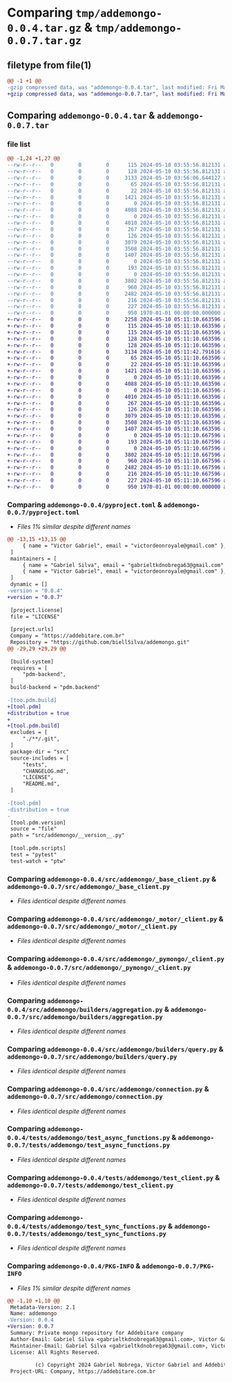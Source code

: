 # Comparing `tmp/addemongo-0.0.4.tar.gz` & `tmp/addemongo-0.0.7.tar.gz`

## filetype from file(1)

```diff
@@ -1 +1 @@
-gzip compressed data, was "addemongo-0.0.4.tar", last modified: Fri May 10 03:56:06 2024, max compression
+gzip compressed data, was "addemongo-0.0.7.tar", last modified: Fri May 10 05:11:42 2024, max compression
```

## Comparing `addemongo-0.0.4.tar` & `addemongo-0.0.7.tar`

### file list

```diff
@@ -1,24 +1,27 @@
--rw-r--r--   0        0        0      115 2024-05-10 03:55:56.812131 addemongo-0.0.4/LICENSE
--rw-r--r--   0        0        0      128 2024-05-10 03:55:56.812131 addemongo-0.0.4/README.md
--rw-r--r--   0        0        0     3133 2024-05-10 03:56:06.644127 addemongo-0.0.4/pyproject.toml
--rw-r--r--   0        0        0       65 2024-05-10 03:55:56.812131 addemongo-0.0.4/src/addemongo/__init__.py
--rw-r--r--   0        0        0       22 2024-05-10 03:55:56.812131 addemongo-0.0.4/src/addemongo/__version__.py
--rw-r--r--   0        0        0     1421 2024-05-10 03:55:56.812131 addemongo-0.0.4/src/addemongo/_base_client.py
--rw-r--r--   0        0        0        0 2024-05-10 03:55:56.812131 addemongo-0.0.4/src/addemongo/_motor/__init__.py
--rw-r--r--   0        0        0     4088 2024-05-10 03:55:56.812131 addemongo-0.0.4/src/addemongo/_motor/_client.py
--rw-r--r--   0        0        0        0 2024-05-10 03:55:56.812131 addemongo-0.0.4/src/addemongo/_pymongo/__init__.py
--rw-r--r--   0        0        0     4010 2024-05-10 03:55:56.812131 addemongo-0.0.4/src/addemongo/_pymongo/_client.py
--rw-r--r--   0        0        0      267 2024-05-10 03:55:56.812131 addemongo-0.0.4/src/addemongo/_types.py
--rw-r--r--   0        0        0      126 2024-05-10 03:55:56.812131 addemongo-0.0.4/src/addemongo/builders/__init__.py
--rw-r--r--   0        0        0     3079 2024-05-10 03:55:56.812131 addemongo-0.0.4/src/addemongo/builders/aggregation.py
--rw-r--r--   0        0        0     3508 2024-05-10 03:55:56.812131 addemongo-0.0.4/src/addemongo/builders/query.py
--rw-r--r--   0        0        0     1407 2024-05-10 03:55:56.812131 addemongo-0.0.4/src/addemongo/connection.py
--rw-r--r--   0        0        0        0 2024-05-10 03:55:56.812131 addemongo-0.0.4/src/addemongo/models/__init__.py
--rw-r--r--   0        0        0      193 2024-05-10 03:55:56.812131 addemongo-0.0.4/src/addemongo/models/pagination.py
--rw-r--r--   0        0        0        0 2024-05-10 03:55:56.812131 addemongo-0.0.4/tests/__init__.py
--rw-r--r--   0        0        0     3802 2024-05-10 03:55:56.812131 addemongo-0.0.4/tests/addemongo/test_async_functions.py
--rw-r--r--   0        0        0      960 2024-05-10 03:55:56.812131 addemongo-0.0.4/tests/addemongo/test_client.py
--rw-r--r--   0        0        0     2482 2024-05-10 03:55:56.812131 addemongo-0.0.4/tests/addemongo/test_sync_functions.py
--rw-r--r--   0        0        0      216 2024-05-10 03:55:56.812131 addemongo-0.0.4/tests/motor/test_motor.py
--rw-r--r--   0        0        0      227 2024-05-10 03:55:56.812131 addemongo-0.0.4/tests/pymongo/test_pymongo.py
--rw-r--r--   0        0        0      950 1970-01-01 00:00:00.000000 addemongo-0.0.4/PKG-INFO
+-rw-r--r--   0        0        0     2258 2024-05-10 05:11:10.663596 addemongo-0.0.7/CHANGELOG.md
+-rw-r--r--   0        0        0      115 2024-05-10 05:11:10.663596 addemongo-0.0.7/LICENSE
+-rw-r--r--   0        0        0      115 2024-05-10 05:11:10.663596 addemongo-0.0.7/LICENSE
+-rw-r--r--   0        0        0      128 2024-05-10 05:11:10.663596 addemongo-0.0.7/README.md
+-rw-r--r--   0        0        0      128 2024-05-10 05:11:10.663596 addemongo-0.0.7/README.md
+-rw-r--r--   0        0        0     3134 2024-05-10 05:11:42.791616 addemongo-0.0.7/pyproject.toml
+-rw-r--r--   0        0        0       65 2024-05-10 05:11:10.663596 addemongo-0.0.7/src/addemongo/__init__.py
+-rw-r--r--   0        0        0       22 2024-05-10 05:11:10.663596 addemongo-0.0.7/src/addemongo/__version__.py
+-rw-r--r--   0        0        0     1421 2024-05-10 05:11:10.663596 addemongo-0.0.7/src/addemongo/_base_client.py
+-rw-r--r--   0        0        0        0 2024-05-10 05:11:10.663596 addemongo-0.0.7/src/addemongo/_motor/__init__.py
+-rw-r--r--   0        0        0     4088 2024-05-10 05:11:10.663596 addemongo-0.0.7/src/addemongo/_motor/_client.py
+-rw-r--r--   0        0        0        0 2024-05-10 05:11:10.663596 addemongo-0.0.7/src/addemongo/_pymongo/__init__.py
+-rw-r--r--   0        0        0     4010 2024-05-10 05:11:10.663596 addemongo-0.0.7/src/addemongo/_pymongo/_client.py
+-rw-r--r--   0        0        0      267 2024-05-10 05:11:10.663596 addemongo-0.0.7/src/addemongo/_types.py
+-rw-r--r--   0        0        0      126 2024-05-10 05:11:10.663596 addemongo-0.0.7/src/addemongo/builders/__init__.py
+-rw-r--r--   0        0        0     3079 2024-05-10 05:11:10.663596 addemongo-0.0.7/src/addemongo/builders/aggregation.py
+-rw-r--r--   0        0        0     3508 2024-05-10 05:11:10.663596 addemongo-0.0.7/src/addemongo/builders/query.py
+-rw-r--r--   0        0        0     1407 2024-05-10 05:11:10.663596 addemongo-0.0.7/src/addemongo/connection.py
+-rw-r--r--   0        0        0        0 2024-05-10 05:11:10.667596 addemongo-0.0.7/src/addemongo/models/__init__.py
+-rw-r--r--   0        0        0      193 2024-05-10 05:11:10.667596 addemongo-0.0.7/src/addemongo/models/pagination.py
+-rw-r--r--   0        0        0        0 2024-05-10 05:11:10.667596 addemongo-0.0.7/tests/__init__.py
+-rw-r--r--   0        0        0     3802 2024-05-10 05:11:10.667596 addemongo-0.0.7/tests/addemongo/test_async_functions.py
+-rw-r--r--   0        0        0      960 2024-05-10 05:11:10.667596 addemongo-0.0.7/tests/addemongo/test_client.py
+-rw-r--r--   0        0        0     2482 2024-05-10 05:11:10.667596 addemongo-0.0.7/tests/addemongo/test_sync_functions.py
+-rw-r--r--   0        0        0      216 2024-05-10 05:11:10.667596 addemongo-0.0.7/tests/motor/test_motor.py
+-rw-r--r--   0        0        0      227 2024-05-10 05:11:10.667596 addemongo-0.0.7/tests/pymongo/test_pymongo.py
+-rw-r--r--   0        0        0      950 1970-01-01 00:00:00.000000 addemongo-0.0.7/PKG-INFO
```

### Comparing `addemongo-0.0.4/pyproject.toml` & `addemongo-0.0.7/pyproject.toml`

 * *Files 1% similar despite different names*

```diff
@@ -13,15 +13,15 @@
     { name = "Victor Gabriel", email = "victordeonroyale@gmail.com" },
 ]
 maintainers = [
     { name = "Gabriel Silva", email = "gabrieltkdnobrega63@gmail.com" },
     { name = "Victor Gabriel", email = "victordeonroyale@gmail.com" },
 ]
 dynamic = []
-version = "0.0.4"
+version = "0.0.7"
 
 [project.license]
 file = "LICENSE"
 
 [project.urls]
 Company = "https://addebitare.com.br"
 Repository = "https://github.com/biellSilva/addemongo.git"
@@ -29,29 +29,29 @@
 
 [build-system]
 requires = [
     "pdm-backend",
 ]
 build-backend = "pdm.backend"
 
-[too.pdm.build]
+[tool.pdm]
+distribution = true
+
+[tool.pdm.build]
 excludes = [
     "./**/.git",
 ]
 package-dir = "src"
 source-includes = [
     "tests",
     "CHANGELOG.md",
     "LICENSE",
     "README.md",
 ]
 
-[tool.pdm]
-distribution = true
-
 [tool.pdm.version]
 source = "file"
 path = "src/addemongo/__version__.py"
 
 [tool.pdm.scripts]
 test = "pytest"
 test-watch = "ptw"
```

### Comparing `addemongo-0.0.4/src/addemongo/_base_client.py` & `addemongo-0.0.7/src/addemongo/_base_client.py`

 * *Files identical despite different names*

### Comparing `addemongo-0.0.4/src/addemongo/_motor/_client.py` & `addemongo-0.0.7/src/addemongo/_motor/_client.py`

 * *Files identical despite different names*

### Comparing `addemongo-0.0.4/src/addemongo/_pymongo/_client.py` & `addemongo-0.0.7/src/addemongo/_pymongo/_client.py`

 * *Files identical despite different names*

### Comparing `addemongo-0.0.4/src/addemongo/builders/aggregation.py` & `addemongo-0.0.7/src/addemongo/builders/aggregation.py`

 * *Files identical despite different names*

### Comparing `addemongo-0.0.4/src/addemongo/builders/query.py` & `addemongo-0.0.7/src/addemongo/builders/query.py`

 * *Files identical despite different names*

### Comparing `addemongo-0.0.4/src/addemongo/connection.py` & `addemongo-0.0.7/src/addemongo/connection.py`

 * *Files identical despite different names*

### Comparing `addemongo-0.0.4/tests/addemongo/test_async_functions.py` & `addemongo-0.0.7/tests/addemongo/test_async_functions.py`

 * *Files identical despite different names*

### Comparing `addemongo-0.0.4/tests/addemongo/test_client.py` & `addemongo-0.0.7/tests/addemongo/test_client.py`

 * *Files identical despite different names*

### Comparing `addemongo-0.0.4/tests/addemongo/test_sync_functions.py` & `addemongo-0.0.7/tests/addemongo/test_sync_functions.py`

 * *Files identical despite different names*

### Comparing `addemongo-0.0.4/PKG-INFO` & `addemongo-0.0.7/PKG-INFO`

 * *Files 1% similar despite different names*

```diff
@@ -1,10 +1,10 @@
 Metadata-Version: 2.1
 Name: addemongo
-Version: 0.0.4
+Version: 0.0.7
 Summary: Private mongo repository for Addebitare company
 Author-Email: Gabriel Silva <gabrieltkdnobrega63@gmail.com>, Victor Gabriel <victordeonroyale@gmail.com>
 Maintainer-Email: Gabriel Silva <gabrieltkdnobrega63@gmail.com>, Victor Gabriel <victordeonroyale@gmail.com>
 License: All Rights Reserved.
         
         (c) Copyright 2024 Gabriel Nobrega, Victor Gabriel and Addebitare Team, all rights reserved.
 Project-URL: Company, https://addebitare.com.br
```

